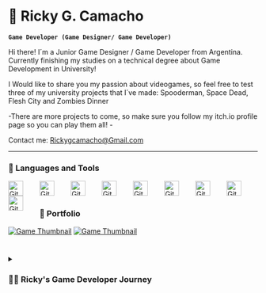 # 👾 Ricky G. Camacho

**`Game Developer (Game Designer/ Game Developer)`**
         
Hi there!
I´m a Junior Game Designer / Game Developer  from Argentina. Currently finishing my studies on a technical degree about Game Development in University!

I Would like to share you my passion about videogames, so feel free to  test three of my university projects that I´ve made: Spooderman, Space Dead, Flesh City and Zombies Dinner 

-There are more projects to come, so make sure you follow my itch.io profile page so you can play them all! -

Contact me: Rickygcamacho@Gmail.com



---

### 🧰 Languages and Tools

<img align="left" alt="Git" width="30px" style="padding-right:30px;" src="https://cdn.jsdelivr.net/gh/devicons/devicon/icons/git/git-original.svg" />
<img align="left" alt="GitHub" width="30px" style="padding-right:30px;" src="https://cdn.jsdelivr.net/gh/devicons/devicon/icons/github/github-original.svg" />
<img align="left" alt="Git" width="30px" style="padding-right:30px;" src="https://cdn.jsdelivr.net/gh/devicons/devicon/icons/unity/unity-original.svg" />          
<img align="left" alt="Git" width="30px" style="padding-right:30px;"  src="https://cdn.jsdelivr.net/gh/devicons/devicon/icons/unrealengine/unrealengine-original.svg" />         
<img align="left" alt="Git" width="30px" style="padding-right:30px;"  src="https://cdn.jsdelivr.net/gh/devicons/devicon/icons/csharp/csharp-original.svg" />
<img align="left" alt="Git" width="30px" style="padding-right:30px;"  src="https://cdn.jsdelivr.net/gh/devicons/devicon/icons/photoshop/photoshop-plain.svg" />
<img align="left" alt="Git" width="30px" style="padding-right:30px;"  src="https://cdn.jsdelivr.net/gh/devicons/devicon/icons/illustrator/illustrator-plain.svg" />
<img align="left" alt="Git" width="30px" style="padding-right:30px;"  src="https://cdn.jsdelivr.net/gh/devicons/devicon/icons/figma/figma-original.svg" />
<img align="left" alt="Git" width="30px" style="padding-right:30px;"  src="https://cdn.jsdelivr.net/gh/devicons/devicon/icons/trello/trello-plain.svg" />
<br />


#

### 📁 Portfolio  

[website]:https://rickygcamacho.itch.io/
[Flesh City]:https://rickygcamacho.itch.io/flesh-city
[![Game Thumbnail](https://img.itch.zone/aW1nLzEzNDY3NDIyLnBuZw==/315x250%23c/4EsZc8.png)](https://rickygcamacho.itch.io/medieval-forest)
[![Game Thumbnail](https://img.itch.zone/aW1nLzE0Mjc2NTcyLnBuZw==/315x250%23c/g%2FwQZY.png)](hhttps://rickygcamacho.itch.io/rite-of-redemption)

#

<details>
 <summary><h3>👨‍💻 Ricky's Game Developer Journey</h3></summary>
I'm ricky gabriel camacho, a lifelong video game enthusiast with a passion for Game Design. My journey began in argentina and led me to UADE university, where I specialized in game design, narrative design, and game Development. Graduating as a video game technician will allow me to contribute my creativity to the games that will define the industry, combining game design, level design and world building to shape unforgettable gaming experiences.
    
[website]:https://rickygcamacho.itch.io/
[Flesh City]:https://rickygcamacho.itch.io/flesh-city
    

           
                            
